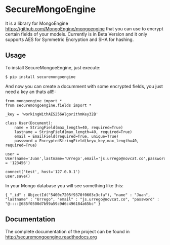 SecureMongoEngine
=================

It is a library for MongoEngine https://github.com/MongoEngine/mongoengine that you can use to encrypt certain fields of your models. Currently is in Beta Version and it only supports AES for Symmetric Encryption and SHA for hashing.

Usage
-------

To install SecureMongoeEngine, just execute:

	$ pip install securemongoengine

And now you can create a documment with some encrypted fields, you just need a key an thats all!!:
	
	from mongoengine import *
	from securemongoengine.fields import *

	_key = 'workingWithAES256AlgorithmKey32B'

	class User(Document):
	    name = StringField(max_length=40, required=True)
	    lastname = StringField(max_length=40, required=True)
	    email = EmailField(required=True, unique=True)
	    password = EncryptedStringField(key=_key,max_length=40, required=True)
	    
	user = User(name='Juan',lastname='Urrego',email='js.urrego@novcat.co',password = '123456')

	connect('test', host='127.0.0.1')
	user.save()

In your Mongo database you will see something like this:

	{ "_id" : ObjectId("5400c7205f9370f0603c3cfa"), "name" : "Juan", "lastname" : "Urrego", "email" : "js.urrego@novcat.co", "password" : "@::::@685f0500d7b99a59c9d6c496184a65bc" }
	
Documentation
-------------

The complete documentation of the project can be found in http://securemongoengine.readthedocs.org

